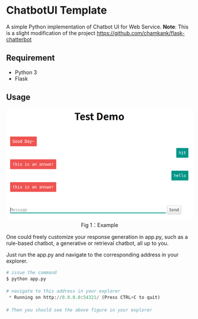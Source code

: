 # ChatbotUI Template
A simple Python implementation of Chatbot UI for Web Service.
**Note**: This is a slight modification of the project https://github.com/chamkank/flask-chatterbot
## Requirement
- Python 3
- Flask

## Usage
<center><img src="img/example.png"></center>
<center>Fig 1：Example</center>

One could freely customize your response generation in app.py, such as a rule-based chatbot, a generative or retrieval chatbot, all up to you.

Just run the app.py and navigate to the corresponding address in your explorer.
~~~Python
# issue the command
$ python app.py

# navigate to this address in your explorer
 * Running on http://0.0.0.0:54321/ (Press CTRL+C to quit)

# Then you should see the above figure in your explorer
~~~